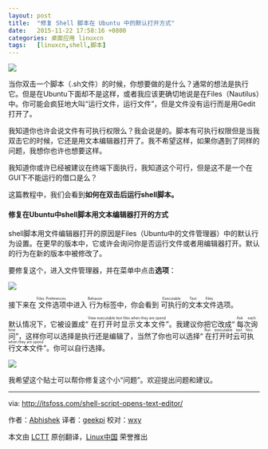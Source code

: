 ```yaml
---
layout: post
title:	"修复 Shell 脚本在 Ubuntu 中的默认打开方式"
date:	2015-11-22 17:58:16 +0800 
categories:	桌面应用 linuxcn 
tags:	[linuxcn,shell,脚本]
---
```



![](/Asserts/Images//attachment/album/201511/22/175818bng2njj12j1nm3g2.jpg)


当你双击一个脚本（.sh文件）的时候，你想要做的是什么？通常的想法是执行它。但是在Ubuntu下面却不是这样，或者我应该更确切地说是在Files（Nautilus）中。你可能会疯狂地大叫“运行文件，运行文件”，但是文件没有运行而是用Gedit打开了。


我知道你也许会说文件有可执行权限么？我会说是的。脚本有可执行权限但是当我双击它的时候，它还是用文本编辑器打开了。我不希望这样，如果你遇到了同样的问题，我想你也许也想要这样。


我知道你或许已经被建议在终端下面执行，我知道这个可行，但是这不是一个在GUI下不能运行的借口是么？


这篇教程中，我们会看到**如何在双击后运行shell脚本。**


#### 修复在Ubuntu中shell脚本用文本编辑器打开的方式


shell脚本用文件编辑器打开的原因是Files（Ubuntu中的文件管理器）中的默认行为设置。在更早的版本中，它或许会询问你是否运行文件或者用编辑器打开。默认的行为在新的版本中被修改了。


要修复这个，进入文件管理器，并在菜单中点击**选项**：


![](/Asserts/Images//attachment/album/201511/22/175819v5mj0tk4mmebwnuk.png)


接下来在<ruby> 文件选项 <rp>  （ </rp> <rt>  Files Preferences </rt> <rp>  ） </rp></ruby>中进入<ruby> 行为 <rp>  （ </rp> <rt>  Behavior </rt> <rp>  ） </rp></ruby>标签中，你会看到<ruby> 可执行的文本文件 <rp>  （ </rp> <rt>  Executable Text Files </rt> <rp>  ） </rp></ruby>选项。


默认情况下，它被设置成“<ruby> 在打开时显示文本文件 <rp>  （ </rp> <rt>  View executable text files when they are opend </rt> <rp>  ） </rp></ruby>”。我建议你把它改成“<ruby> 每次询问 <rp>  （ </rp> <rt>  Ask each time </rt> <rp>  ） </rp></ruby>”，这样你可以选择是执行还是编辑了，当然了你也可以选择“<ruby> 在打开时云可执行文本文件 <rp>  （ </rp> <rt>  Run executable text files when they are opend </rt> <rp>  ） </rp></ruby>”。你可以自行选择。


![](/Asserts/Images//attachment/album/201511/22/175819y0egonhccdg34bpn.png)


我希望这个贴士可以帮你修复这个小“问题”。欢迎提出问题和建议。




---


via: <http://itsfoss.com/shell-script-opens-text-editor/>


作者：[Abhishek](http://itsfoss.com/author/abhishek/) 译者：[geekpi](https://github.com/geekpi) 校对：[wxy](https://github.com/wxy)


本文由 [LCTT](https://github.com/LCTT/TranslateProject) 原创翻译，[Linux中国](http://linux.cn/) 荣誉推出
